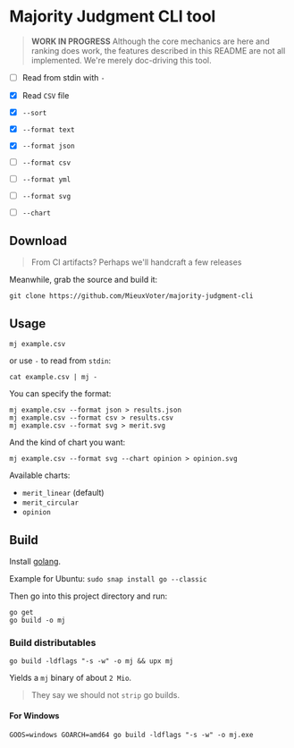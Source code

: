# Majority Judgment CLI tool

> **WORK IN PROGRESS**
> Although the core mechanics are here and ranking does work,
> the features described in this README are not all implemented.
> We're merely doc-driving this tool.

- [ ] Read from stdin with `-`
- [x] Read `CSV` file
- [x] `--sort`
- [x] `--format text`
- [x] `--format json`
- [ ] `--format csv`
- [ ] `--format yml`
- [ ] `--format svg`
- [ ] `--chart`


## Download

> From CI artifacts?
> Perhaps we'll handcraft a few releases

Meanwhile, grab the source and build it:

    git clone https://github.com/MieuxVoter/majority-judgment-cli

## Usage

    mj example.csv

or use `-` to read from `stdin`:

    cat example.csv | mj -

You can specify the format:

    mj example.csv --format json > results.json
    mj example.csv --format csv > results.csv
    mj example.csv --format svg > merit.svg

And the kind of chart you want:

    mj example.csv --format svg --chart opinion > opinion.svg

Available charts:
- `merit_linear` (default)
- `merit_circular`
- `opinion`


## Build

Install [golang](https://golang.org/doc/install).

Example for Ubuntu: `sudo snap install go --classic`

Then go into this project directory and run:

    go get
    go build -o mj


### Build distributables

    go build -ldflags "-s -w" -o mj && upx mj

Yields a `mj` binary of about `2 Mio`.

> They say we should not `strip` go builds.


#### For Windows

    GOOS=windows GOARCH=amd64 go build -ldflags "-s -w" -o mj.exe